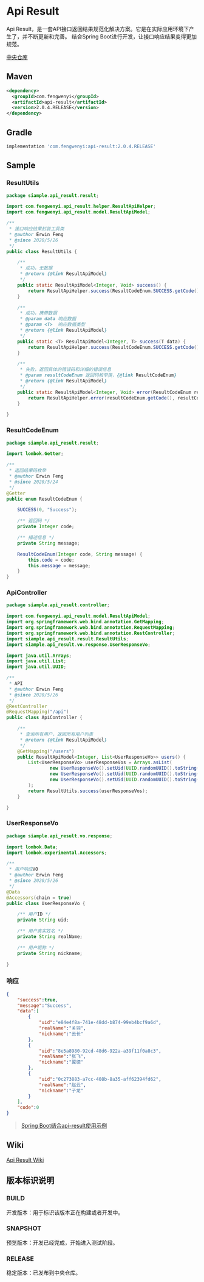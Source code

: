 # Api Result

Api Result，是一套API接口返回结果规范化解决方案。它是在实际应用环境下产生了，并不断更新和完善。
结合Spring Boot进行开发，让接口响应结果变得更加规范。


[中央仓库](https://search.maven.org/search?q=g:com.fengwenyi%20AND%20a:api-result&core=gav)


## Maven

```xml
<dependency>
  <groupId>com.fengwenyi</groupId>
  <artifactId>api-result</artifactId>
  <version>2.0.4.RELEASE</version>
</dependency>
```

## Gradle

```gradle
implementation 'com.fengwenyi:api-result:2.0.4.RELEASE'
```

## Sample

### ResultUtils

```java
package siample.api_result.result;

import com.fengwenyi.api_result.helper.ResultApiHelper;
import com.fengwenyi.api_result.model.ResultApiModel;

/**
 * 接口响应结果封装工具类
 * @author Erwin Feng
 * @since 2020/5/26
 */
public class ResultUtils {

    /**
     * 成功，无数据
     * @return {@link ResultApiModel}
     */
    public static ResultApiModel<Integer, Void> success() {
        return ResultApiHelper.success(ResultCodeEnum.SUCCESS.getCode(), ResultCodeEnum.SUCCESS.getMessage());
    }

    /**
     * 成功，携带数据
     * @param data 响应数据
     * @param <T>  响应数据类型
     * @return {@link ResultApiModel}
     */
    public static <T> ResultApiModel<Integer, T> success(T data) {
        return ResultApiHelper.success(ResultCodeEnum.SUCCESS.getCode(), ResultCodeEnum.SUCCESS.getMessage(), data);
    }

    /**
     * 失败，返回具体的错误码和详细的错误信息
     * @param resultCodeEnum 返回码枚举类，{@link ResultCodeEnum}
     * @return {@link ResultApiModel}
     */
    public static ResultApiModel<Integer, Void> error(ResultCodeEnum resultCodeEnum) {
        return ResultApiHelper.error(resultCodeEnum.getCode(), resultCodeEnum.getMessage());
    }

}
```

### ResultCodeEnum
```java
package siample.api_result.result;

import lombok.Getter;

/**
 * 返回结果码枚举
 * @author Erwin Feng
 * @since 2020/5/24
 */
@Getter
public enum ResultCodeEnum {

    SUCCESS(0, "Success");

    /** 返回码 */
    private Integer code;

    /** 描述信息 */
    private String message;

    ResultCodeEnum(Integer code, String message) {
        this.code = code;
        this.message = message;
    }
}
```

### ApiController

```java
package siample.api_result.controller;

import com.fengwenyi.api_result.model.ResultApiModel;
import org.springframework.web.bind.annotation.GetMapping;
import org.springframework.web.bind.annotation.RequestMapping;
import org.springframework.web.bind.annotation.RestController;
import siample.api_result.result.ResultUtils;
import siample.api_result.vo.response.UserResponseVo;

import java.util.Arrays;
import java.util.List;
import java.util.UUID;

/**
 * API
 * @author Erwin Feng
 * @since 2020/5/26
 */
@RestController
@RequestMapping("/api")
public class ApiController {

    /**
     * 查询所有用户，返回所有用户列表
     * @return {@link ResultApiModel}
     */
    @GetMapping("/users")
    public ResultApiModel<Integer, List<UserResponseVo>> users() {
        List<UserResponseVo> userResponseVos = Arrays.asList(
                new UserResponseVo().setUid(UUID.randomUUID().toString()).setRealName("关羽").setNickname("云长"),
                new UserResponseVo().setUid(UUID.randomUUID().toString()).setRealName("张飞").setNickname("翼德"),
                new UserResponseVo().setUid(UUID.randomUUID().toString()).setRealName("赵云").setNickname("子龙")
        );
        return ResultUtils.success(userResponseVos);
    }

}
```

### UserResponseVo

```java
package siample.api_result.vo.response;

import lombok.Data;
import lombok.experimental.Accessors;

/**
 * 用户响应VO
 * @author Erwin Feng
 * @since 2020/5/26
 */
@Data
@Accessors(chain = true)
public class UserResponseVo {

    /** 用户ID */
    private String uid;

    /** 用户真实姓名 */
    private String realName;

    /** 用户昵称 */
    private String nickname;

}
```

### 响应

```json
{
    "success":true,
    "message":"Success",
    "data":[
        {
            "uid":"e84e4f8a-741e-48dd-b874-99eb4bcf9a6d",
            "realName":"关羽",
            "nickname":"云长"
        },
        {
            "uid":"8e5a8980-92cd-48d6-922a-a39f11f0a8c3",
            "realName":"张飞",
            "nickname":"翼德"
        },
        {
            "uid":"0c273883-a7cc-408b-8a35-aff62394fd62",
            "realName":"赵云",
            "nickname":"子龙"
        }
    ],
    "code":0
}
```

> [Spring Boot结合api-result使用示例](https://github.com/fengwenyi/APIExample/tree/api-result-sample)

## Wiki

[Api Result Wiki](https://github.com/fengwenyi/api-result/wiki)


## 版本标识说明

### BUILD

开发版本：用于标识该版本正在构建或者开发中。

### SNAPSHOT

预览版本：开发已经完成，开始进入测试阶段。

### RELEASE

稳定版本：已发布到中央仓库。


